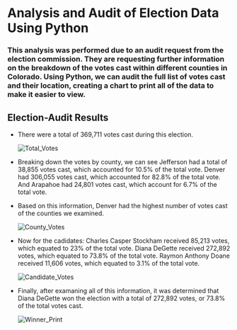 # Analysis and Audit of Election Data Using Python

### This analysis was performed due to an audit request from the election commission. They are requesting further information on the breakdown of the votes cast within different counties in Colorado. Using Python, we can audit the full list of votes cast and their location, creating a chart to print all of the data to make it easier to view. 

## Election-Audit Results

- There were a total of 369,711 votes cast during this election.

  ![Total_Votes](https://user-images.githubusercontent.com/81929616/117553653-c970ff80-b020-11eb-8a22-50007a3b5852.PNG)

- Breaking down the votes by county, we can see Jefferson had a total of 38,855 votes cast, which accounted for 10.5% of the total vote. Denver had 306,055 votes cast, which accounted for 82.8% of the total vote. And Arapahoe had 24,801 votes cast, which account for 6.7% of the total vote.
- Based on this information, Denver had the highest number of votes cast of the counties we examined.

  ![County_Votes](https://user-images.githubusercontent.com/81929616/117553834-bb6fae80-b021-11eb-8a4c-98556092bb02.PNG)

- Now for the cadidates: Charles Casper Stockham received 85,213 votes, which equated to 23% of the total vote. Diana DeGette received 272,892 votes, which equated to 73.8% of the total vote. Raymon Anthony Doane received 11,606 votes, which equated to 3.1% of the total vote.

  ![Candidate_Votes](https://user-images.githubusercontent.com/81929616/117553929-57011f00-b022-11eb-93d0-5e011652cdfe.PNG)

- Finally, after examaning all of this information, it was determined that Diana DeGette won the election with a total of 272,892 votes, or 73.8% of the total votes cast.

  ![Winner_Print](https://user-images.githubusercontent.com/81929616/117553948-80ba4600-b022-11eb-9fc7-299527d68a83.PNG)

